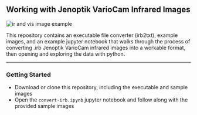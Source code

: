 ## Working with Jenoptik VarioCam Infrared Images

![ir and vis image example](https://github.com/spestana/ir-camera/ir-vis-example-AG082624.jpg)

This repository contains an executable file converter (irb2txt), example images, and an example jupyter notebook that walks through the process of converting .irb Jenoptik VarioCam infrared images into a workable format, then opening and exploring the data with python.

---

### Getting Started
 - Download or clone this repository, including the executable and sample images
 - Open the ```convert-irb.ipynb``` jupyter notebook and follow along with the provided sample images



